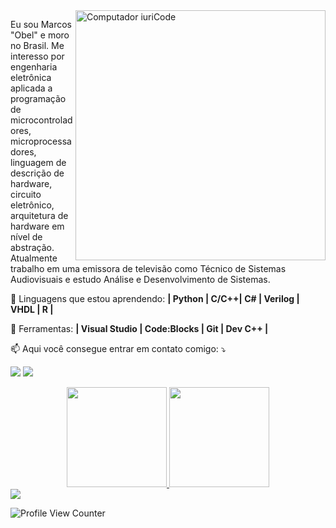 <img src="https://raw.githubusercontent.com/MicaelliMedeiros/micaellimedeiros/master/image/computer-illustration.png" min-width="400px" max-width="400px" width="400px" align="right" alt="Computador iuriCode">

<p align="left"> 
  Eu sou Marcos "Obel" e moro no Brasil. Me interesso por engenharia eletrônica aplicada a programação de microcontroladores, microprocessadores, linguagem de descrição de hardware, circuito eletrônico, arquitetura de hardware em nível de abstração. <br>
  Atualmente trabalho em uma emissora de televisão como Técnico de Sistemas Audiovisuais e estudo Análise e Desenvolvimento de Sistemas.
  <br>
  
</p>

<p align="left">
  👀 Linguagens que estou aprendendo: <strong>| Python | C/C++| C# | Verilog | VHDL | R |</strong>
</p>

<p align="left">
  💼 Ferramentas: <strong>| Visual Studio | Code:Blocks | Git | Dev C++ | </strong>
</p>

<p align="left">
  📫 Aqui você consegue entrar em contato comigo: ⤵️
</p>

<p align="left">

  <a href="https://www.linkedin.com/in/marcosobel" alt="Linkedin">
  <img src="https://img.shields.io/badge/-Linkedin-0e76a8?style=flat-square&logo=Linkedin&logoColor=white&link=https://www.linkedin.com/in/marcosobel" /></a>

  <a href="https://www.youtube.com/@voraz3d" alt="Instagram">
  <img src="https://img.shields.io/badge/-Youtube-df0101?style=flat-square&labelColor=df0101&logo=youtube&logoColor=white&link=https://www.youtube.com/@voraz3d"/></a>
</p>  

<div align="center">
  <a href="https://github.com/aragonxpd154">
  <img height="160em" src="https://github-readme-stats.vercel.app/api?username=aragonxpd154&show_icons=true&theme=radical&include_all_commits=true&count_private=true"/>
  <img height="160em" src="https://github-readme-stats.vercel.app/api/top-langs/?username=aragonxpd154&layout=compact&langs_count=7&theme=radical"/>

</div>

<div> 
  <a href="https://www.linkedin.com/in/marcosobel" target="_blank"><img src="https://img.shields.io/badge/-LinkedIn-%230077B5?style=for-the-badge&logo=linkedin&logoColor=white" target="_blank"></a> 
  
 
![Profile View Counter](https://komarev.com/ghpvc/?username=aragonxpd154)
